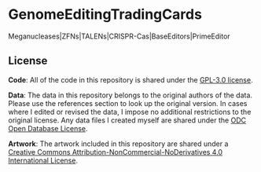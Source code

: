 # GenomeEditingTradingCards
Meganucleases|ZFNs|TALENs|CRISPR-Cas|BaseEditors|PrimeEditor

## License

**Code**: All of the code in this repository is shared under the [GPL-3.0 license](https://www.gnu.org/licenses/gpl-3.0).

**Data**: The data in this repository belongs to the original authors of the data. Please use the references section to look up the original version. In cases where I edited or revised the data, I impose no additional restrictions to the original license. Any data files I created myself are shared under the [ODC Open Database License](https://opendatacommons.org/licenses/odbl/summary/).

**Artwork**: The artwork included in this repository are shared under a [Creative Commons Attribution-NonCommercial-NoDerivatives 4.0 International License](https://creativecommons.org/licenses/by-nc-nd/4.0/).
